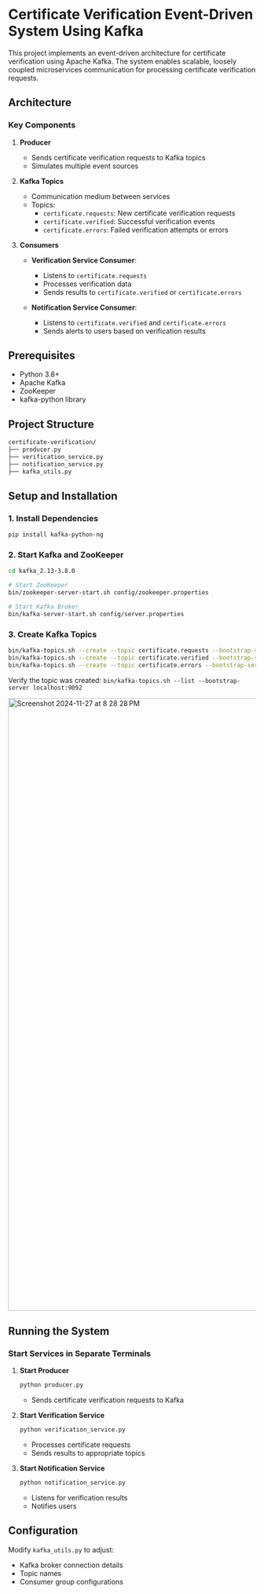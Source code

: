 # Certificate Verification Event-Driven System Using Kafka

This project implements an event-driven architecture for certificate verification using Apache Kafka. The system enables scalable, loosely coupled microservices communication for processing certificate verification requests.

## Architecture

### Key Components

1. **Producer**
   - Sends certificate verification requests to Kafka topics
   - Simulates multiple event sources

2. **Kafka Topics**
   - Communication medium between services
   - Topics:
     - `certificate.requests`: New certificate verification requests
     - `certificate.verified`: Successful verification events
     - `certificate.errors`: Failed verification attempts or errors

3. **Consumers**
   - **Verification Service Consumer**: 
     - Listens to `certificate.requests`
     - Processes verification data
     - Sends results to `certificate.verified` or `certificate.errors`
   
   - **Notification Service Consumer**:
     - Listens to `certificate.verified` and `certificate.errors`
     - Sends alerts to users based on verification results

## Prerequisites

- Python 3.8+
- Apache Kafka
- ZooKeeper
- kafka-python library

## Project Structure

```bash
certificate-verification/
├── producer.py
├── verification_service.py      
├── notification_service.py   
├── kafka_utils.py       
```

## Setup and Installation

### 1. Install Dependencies

```bash
pip install kafka-python-ng
```

### 2. Start Kafka and ZooKeeper

```bash
cd kafka_2.13-3.8.0

# Start ZooKeeper
bin/zookeeper-server-start.sh config/zookeeper.properties

# Start Kafka Broker
bin/kafka-server-start.sh config/server.properties
```

### 3. Create Kafka Topics

```bash
bin/kafka-topics.sh --create --topic certificate.requests --bootstrap-server localhost:9092
bin/kafka-topics.sh --create --topic certificate.verified --bootstrap-server localhost:9092
bin/kafka-topics.sh --create --topic certificate.errors --bootstrap-server localhost:9092
```

Verify the topic was created:
`bin/kafka-topics.sh --list --bootstrap-server localhost:9092`

<img width="1247" alt="Screenshot 2024-11-27 at 8 28 28 PM" src="https://github.com/user-attachments/assets/58bb3422-6a96-4d0d-8087-6aa2452580f2">


## Running the System

### Start Services in Separate Terminals

1. **Start Producer**
   ```bash
   python producer.py
   ```
   - Sends certificate verification requests to Kafka

2. **Start Verification Service**
   ```bash
   python verification_service.py
   ```
   - Processes certificate requests
   - Sends results to appropriate topics

3. **Start Notification Service**
   ```bash
   python notification_service.py
   ```
   - Listens for verification results
   - Notifies users

## Configuration

Modify `kafka_utils.py` to adjust:
- Kafka broker connection details
- Topic names
- Consumer group configurations
